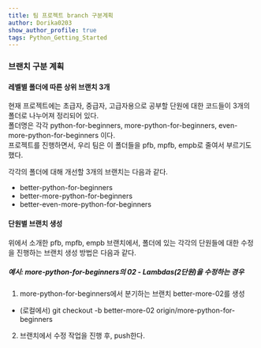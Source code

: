 ```yaml
---
title: 팀 프로젝트 branch 구분계획
author: Dorika0203  
show_author_profile: true
tags: Python_Getting_Started
---
```


### 브랜치 구분 계획

#### 레벨별 폴더에 따른 상위 브랜치 3개


현재 프로젝트에는 초급자, 중급자, 고급자용으로 공부할 단원에 대한 코드들이 3개의 폴더로 나누어져 정리되어 있다.<br/>폴더명은 각각 python-for-beginners, more-python-for-beginners, even-more-python-for-beginners 이다.<br/>프로젝트를 진행하면서, 우리 팀은 이 폴더들을 pfb, mpfb, empb로 줄여서 부르기도 했다.

각각의 폴더에 대해 개선할 3개의 브랜치는 다음과 같다.

- better-python-for-beginners
- better-more-python-for-beginners
- better-even-more-python-for-beginners

#### 단원별 브랜치 생성

위에서 소개한 pfb, mpfb, empb 브랜치에서, 폴더에 있는 각각의 단원들에 대한 수정을 진행하는 브랜치 생성 방법은 다음과 같다.

##### 예시: more-python-for-beginners의 02 - Lambdas(2단원)을 수정하는 경우

1. more-python-for-beginners에서 분기하는 브랜치 better-more-02를 생성
 + (로컬에서) git checkout -b better-more-02 origin/more-python-for-beginners
2. 브랜치에서 수정 작업을 진행 후, push한다.
